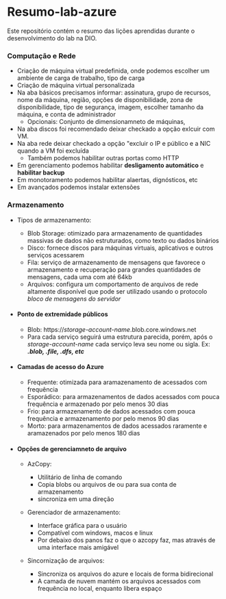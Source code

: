 # Resumo-lab-azure
Este repositório contém o resumo das lições aprendidas durante o desenvolvimento do lab na DIO.

### Computação e Rede

- Criação de máquina virtual predefinida, onde podemos escolher um ambiente de carga de trabalho, tipo de carga
- Criação de máquina virtual personalizada
- Na aba básicos precisamos informar: assinatura, grupo de recursos, nome da máquina, região, opções de disponibilidade, zona de disponibilidade, tipo de segurança, imagem, escolher tamanho da máquina, e conta de administrador
  - Opcionais: Conjunto de dimensionamneto de máquinas,
- Na aba discos foi recomendado deixar checkado a opção exlcuir com VM.
- Na aba rede deixar checkado a opção "excluir o IP e público e a NIC quando a VM foi excluída
  - Também podemos habilitar outras portas como HTTP
-  Em gerenciamento podemos habilitar **desligamento automático** e **habilitar backup**
-  Em monotoramento podemos habilitar alaertas, dignósticos, etc
-  Em avançados podemos instalar extensões


### Armazenamento

- Tipos de armazenamento:
  - Blob Storage: otimizado para armazenamento de quantidades massivas de dados não estruturados, como texto ou dados binários
  - Disco: fornece discos para máquinas virtuais, aplicativos e outros serviços acessarem
  - Fila: serviço de armazenamento de mensagens que favorece o armazenamento e recuperação para grandes quantidades de mensagens, cada uma com até 64kb
  - Arquivos: configura um comportamento  de arquivos de rede altamente disponível que pode ser utilizado usando  o protocolo _bloco de mensagens do servidor_ 

- #### Ponto de extremidade públicos
  - Blob: https://_storage-account-name_.blob.core.windows.net
  - Para cada serviço seguirá uma estrutura parecida, porém, após o _storage-account-name_ cada serviço leva seu nome ou sigla. Ex: _**.blob, .file, .dfs, etc**_

- #### Camadas de acesso do Azure
  - Frequente: otimizada para aramazenamento de acessados com frequência
  - Esporádico: para armazenamentos de dados acessados com pouca frequência e armazenado por pelo menos 30 dias
  - Frio: para armazenamento de dados acessados com pouca frequência e armazenamento por pelo menos 90 dias
  - Morto: para armazenamentos de dados acessados raramente e aramazenados por pelo menos 180 dias

- #### Opções de gerenciamneto de arquivo
  - AzCopy:
    - Utilitário de linha de comando
    - Copia blobs ou arquivos de ou para sua conta de armazenamento
    - sincroniza em uma direção

  - Gerenciador de armazenamento:
    - Interface gráfica para o usuário
    - Compatível com windows, macos e linux
    - Por debaixo dos panos faz o que o azcopy faz, mas através de uma interface mais amigável

  - Sincornização de arquivos:
    - Sincroniza os arquivos do azure e locais de forma bidirecional
    - A camada de nuvem mantém  os arquivos acessados com frequência no local, enquanto libera espaço
